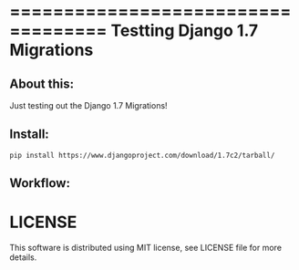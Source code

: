 ===================================
Testting Django 1.7 Migrations
===================================

About this:
-----------------------------------

Just testing out the Django 1.7 Migrations!

Install:
--------

`pip install https://www.djangoproject.com/download/1.7c2/tarball/`

Workflow:
--------


LICENSE
=============
This software is distributed using MIT license, see LICENSE file for more details.
